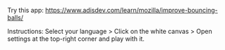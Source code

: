 Try this app: https://www.adisdev.com/learn/mozilla/improve-bouncing-balls/

Instructions: Select your language > Click on the white canvas > Open settings at the top-right corner and play with it.
